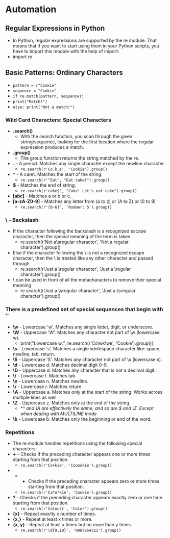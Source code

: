# Automation

## Regular Expressions in Python
+ In Python, regular expressions are supported by the re module. That means that if you want to start using them in your Python scripts, you have to import this module with the help of import:
+ import re

## Basic Patterns: Ordinary Characters
+ `pattern = r"Cookie"`
+ `sequence = "Cookie"`
+ `if re.match(pattern, sequence):`
+ `print("Match!")`
+ `else: print("Not a match!")`

### Wild Card Characters: Special Characters

+ **.search()**
  + With the search function, you scan through the given string/sequence, looking for the first location where the regular expression produces a match.
+ **.group()**
  + The group function returns the string matched by the re.
+ **.** - A period. Matches any single character except the newline character.
  + `re.search(r'Co.k.e', 'Cookie').group()`
+ **^** - A caret. Matches the start of the string.
  + `re.search(r'^Eat', "Eat cake!").group()`
+ **$** - Matches the end of string.
  + `re.search(r'cake$', "Cake! Let's eat cake").group()`
+ **[abc]** - Matches a or b or c.
+ **[a-zA-Z0-9]** - Matches any letter from (a to z) or (A to Z) or (0 to 9)
  + `re.search(r'[0-6]', 'Number: 5').group()`

### \ - Backslash

  + If the character following the backslash is a recognized escape character, then the special meaning of the term is taken
    + re.search(r'Not a\sregular character', 'Not a regular character').group()
  + Else if the character following the \ is not a recognized escape character, then the \ is treated like any other character and passed through
    + re.search(r'Just a \regular character', 'Just a \regular character').group()
  + \ can be used in front of all the metacharacters to remove their special meaning
    + re.search(r'Just a \\sregular character', 'Just a \sregular character').group()

### There is a predefined set of special sequences that begin with '\'

  + **\w** - Lowercase 'w'. Matches any single letter, digit, or underscore.
  + **\W** - Uppercase 'W'. Matches any character not part of \w (lowercase w).
    + print("Lowercase w:", re.search(r'Co\wk\we', 'Cookie').group())
  + **\s** - Lowercase 's'. Matches a single whitespace character like: space, newline, tab, return.
  + **\S** - Uppercase 'S'. Matches any character not part of \s (lowercase s).
  + **\d** - Lowercase d. Matches decimal digit 0-9.
  + **\D** - Uppercase d. Matches any character that is not a decimal digit.
  + **\t** - Lowercase t. Matches tab.
  + **\n** - Lowercase n. Matches newline.
  + **\r** - Lowercase r. Matches return.
  + **\A** - Uppercase a. Matches only at the start of the string. Works across multiple lines as well.
  + **\Z** - Uppercase z. Matches only at the end of the string.
    + **^ and \A are effectively the same, and so are $ and \Z. Except when dealing with MULTILINE mode*
  + **\b** - Lowercase b. Matches only the beginning or end of the word.

### Repetitions
+ The re module handles repetitions using the following special characters:
+ **+** - Checks if the preceding character appears one or more times starting from that position.
  + `re.search(r'Co+kie', 'Cooookie').group()`
+ * - Checks if the preceding character appears zero or more times starting from that position.
  + `re.search(r'Ca*o*kie', 'Cookie').group()`
+ **?** - Checks if the preceding character appears exactly zero or one time starting from that position.
  + `re.search(r'Colou?r', 'Color').group()`
+ **{x}** - Repeat exactly x number of times.
+ **{x,}** - Repeat at least x times or more.
+ **{x, y}** - Repeat at least x times but no more than y times.
  + `re.search(r'\d{9,10}', '0987654321').group()`
